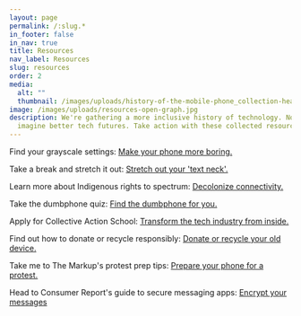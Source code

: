 ```yaml
---
layout: page
permalink: /:slug.*
in_footer: false
in_nav: true
title: Resources
nav_label: Resources
slug: resources
order: 2
media:
  alt: ""
  thumbnail: /images/uploads/history-of-the-mobile-phone_collection-header_resources-600.png
image: /images/uploads/resources-open-graph.jpg
description: We're gathering a more inclusive history of technology. Now let's
  imagine better tech futures. Take action with these collected resources.
---
```

[](https://www.theverge.com/23637672/grayscale-iphone-android-pixel-samsung-galaxy-how-to)Find your grayscale settings: [Make your phone more boring.](https://www.theverge.com/23637672/grayscale-iphone-android-pixel-samsung-galaxy-how-to)

[](https://www.self.com/gallery/tech-neck-exercises)Take a break and stretch it out: [Stretch out your 'text neck'.](https://www.self.com/gallery/tech-neck-exercises)

[](https://www.internetsociety.org/blog/2022/12/indigenous-connectivity-five-bold-calls-to-action/)Learn more about Indigenous rights to spectrum: [Decolonize connectivity.](https://www.internetsociety.org/blog/2022/12/indigenous-connectivity-five-bold-calls-to-action/)

[](https://josebriones.org/dumbphone-finder)Take the dumbphone quiz: [Find the dumbphone for you.](https://josebriones.org/dumbphone-finder)

[](https://school.logicmag.io/)Apply for Collective Action School: [Transform the tech industry from inside.](https://school.logicmag.io/)

[](https://www.epa.gov/recycle/electronics-donation-and-recycling)Find out how to donate or recycle responsibly: [Donate or recycle your old device.](https://www.epa.gov/recycle/electronics-donation-and-recycling)

[](https://themarkup.org/the-breakdown/2020/06/04/how-do-i-prepare-my-phone-for-a-protest)Take me to The Markup's protest prep tips: [Prepare your phone for a protest.](https://themarkup.org/the-breakdown/2020/06/04/how-do-i-prepare-my-phone-for-a-protest)

Head to Consumer Report's guide to secure messaging apps: [Encrypt your messages](https://www.consumerreports.org/mobile-apps/how-to-pick-a-secure-messaging-app/)